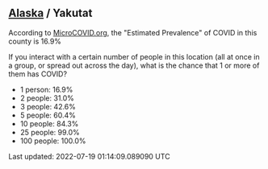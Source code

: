 
## [Alaska](/united-states/alaska) / Yakutat

According to [MicroCOVID.org](http://microcovid.org),
the "Estimated Prevalence" of COVID in this county is 16.9%

If you interact with a certain number of people in this location
(all at once in a group, or spread out across the day), what is the chance that
1 or more of them has COVID?

- 1 person: 16.9%
- 2 people: 31.0%
- 3 people: 42.6%
- 5 people: 60.4%
- 10 people: 84.3%
- 25 people: 99.0%
- 100 people: 100.0%

Last updated: 2022-07-19 01:14:09.089090 UTC
